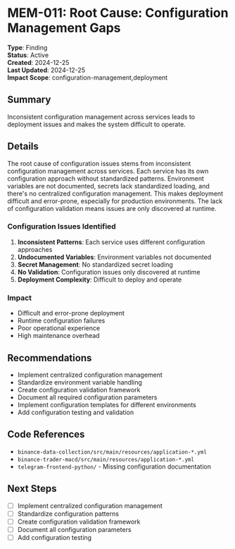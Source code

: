# MEM-011: Root Cause: Configuration Management Gaps

**Type**: Finding  
**Status**: Active  
**Created**: 2024-12-25  
**Last Updated**: 2024-12-25  
**Impact Scope**: configuration-management,deployment  

## Summary

Inconsistent configuration management across services leads to deployment issues and makes the system difficult to operate.

## Details

The root cause of configuration issues stems from inconsistent configuration management across services. Each service has its own configuration approach without standardized patterns. Environment variables are not documented, secrets lack standardized loading, and there's no centralized configuration management. This makes deployment difficult and error-prone, especially for production environments. The lack of configuration validation means issues are only discovered at runtime.

### Configuration Issues Identified
1. **Inconsistent Patterns**: Each service uses different configuration approaches
2. **Undocumented Variables**: Environment variables not documented
3. **Secret Management**: No standardized secret loading
4. **No Validation**: Configuration issues only discovered at runtime
5. **Deployment Complexity**: Difficult to deploy and operate

### Impact
- Difficult and error-prone deployment
- Runtime configuration failures
- Poor operational experience
- High maintenance overhead

## Recommendations

- Implement centralized configuration management
- Standardize environment variable handling
- Create configuration validation framework
- Document all required configuration parameters
- Implement configuration templates for different environments
- Add configuration testing and validation

## Code References

- `binance-data-collection/src/main/resources/application-*.yml`
- `binance-trader-macd/src/main/resources/application-*.yml`
- `telegram-frontend-python/` - Missing configuration documentation

## Next Steps

- [ ] Implement centralized configuration management
- [ ] Standardize configuration patterns
- [ ] Create configuration validation framework
- [ ] Document all configuration parameters
- [ ] Add configuration testing
